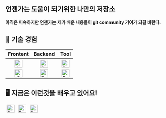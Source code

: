 ## **언젠가는 도움이 되기위한 나만의 저장소**

**아직은 미숙하지만 언젠가는 제가 배운 내용들이 git community 기여가 되길 바란다.**


## 📌 **기술 경험**  
| Frontent | Backend | Tool |
|:-:|:-:|:-:|
| <img src="https://img.shields.io/badge/JavaScript-282C34?logo=javascript&logoColor=#EBADAE" alt="JavaScript logo" title="JavaScript" height="25" /> | <img alt="Python" src ="https://img.shields.io/badge/java-282C34?logo=java&logoColor=90A6CB" height="25"/> | <img alt="Python" src ="https://img.shields.io/badge/intellij-282C34?logo=jetbrains&logoColor=20IDEA" height="25"/> |
<img src="https://img.shields.io/badge/CSS3-282C34?logo=css3&logoColor=1572B6" alt="CSS logo" title="CSS" height="25" /> | <img alt="Python" src="https://img.shields.io/badge/spring-282C34?logo=spring&logoColor=#90A6CB" height="25"/> | <img alt="Python" src ="https://img.shields.io/badge/vscode-282C34?logo=visual-studio-code&logoColor=239DEF" height="25"/> 

## 🖥️ **지금은 이런것을 배우고 있어요!**
&nbsp;<img alt="Python" src ="https://img.shields.io/badge/Vue.js-%232c3e50?logo=Vue.js&logoColor=#90A6CB" height="25"/>&nbsp;
&nbsp;<img alt="Python" src ="https://img.shields.io/badge/docker-%232c3e50?logo=docker&logoColor=#90A6CB" height="25"/>&nbsp;
&nbsp;<img alt="Python" src ="https://img.shields.io/badge/security-%232c3e50?logo=springsecurity&logoColor=#90A6CB" height="25"/>

